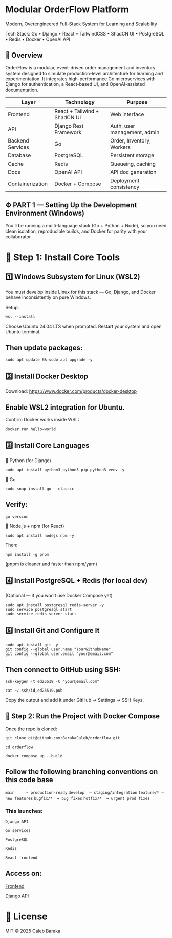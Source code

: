 # Modular OrderFlow Platform
Modern, Overengineered Full-Stack System for Learning and Scalability

Tech Stack: Go • Django • React • TailwindCSS • ShadCN UI • PostgreSQL • Redis • Docker • OpenAI API

## 📖 Overview

OrderFlow is a modular, event-driven order management and inventory system designed to simulate production-level architecture for learning and experimentation.
It integrates high-performance Go microservices with Django for authentication, a React-based UI, and OpenAI-assisted documentation.


| Layer            | Technology                   | Purpose                      |
| ---------------- | ---------------------------- | ---------------------------- |
| Frontend         | React + Tailwind + ShadCN UI | Web interface                |
| API              | Django Rest Framework        | Auth, user management, admin |
| Backend Services | Go                           | Order, Inventory, Workers    |
| Database         | PostgreSQL                   | Persistent storage           |
| Cache            | Redis                        | Queueing, caching            |
| Docs             | OpenAI API                   | API doc generation           |
| Containerization | Docker + Compose             | Deployment consistency       |



## ⚙️ PART 1 — Setting Up the Development Environment (Windows)

You’ll be running a multi-language stack (Go + Python + Node), so you need clean isolation, reproducible builds, and Docker for parity with your collaborator.

# 🧰 Step 1: Install Core Tools

## 1️⃣ Windows Subsystem for Linux (WSL2)
You must develop inside Linux for this stack — Go, Django, and Docker behave inconsistently on pure Windows.

Setup:
```
wsl --install
```

Choose Ubuntu 24.04 LTS when prompted.
Restart your system and open Ubuntu terminal.

## Then update packages:
```
sudo apt update && sudo apt upgrade -y
```
## 2️⃣ Install Docker Desktop

Download: https://www.docker.com/products/docker-desktop

## Enable WSL2 integration for Ubuntu.

Confirm Docker works inside WSL:
```
docker run hello-world
```

## 3️⃣ Install Core Languages
🐍 Python (for Django)
```
sudo apt install python3 python3-pip python3-venv -y
```
🦫 Go
```
sudo snap install go --classic
```

## Verify:
```
go version
```
🧱 Node.js + npm (for React)
```
sudo apt install nodejs npm -y
```
Then:
```
npm install -g pnpm
```
(pnpm is cleaner and faster than npm/yarn)

## 4️⃣ Install PostgreSQL + Redis (for local dev)

(Optional — if you won’t use Docker Compose yet)
```
sudo apt install postgresql redis-server -y
sudo service postgresql start
sudo service redis-server start
```

## 5️⃣ Install Git and Configure It
```
sudo apt install git -y
git config --global user.name "YourGithubName"
git config --global user.email "your@email.com"
```

## Then connect to GitHub using SSH:
```
ssh-keygen -t ed25519 -C "your@email.com"
```

```
cat ~/.ssh/id_ed25519.pub
```

Copy the output and add it under GitHub → Settings → SSH Keys.

## 🐳 Step 2: Run the Project with Docker Compose

Once the repo is cloned:
```
git clone git@github.com:BarakaCaleb/orderflow.git
```
```
cd orderflow
```
```
docker compose up --build
```
## Follow the following branching conventions on this code base
```main     → production-ready```
```develop  → staging/integration```
```feature/* → new features```
```bugfix/*  → bug fixes```
```hotfix/*  → urgent prod fixes```

### This launches:

`Django API`

`Go services`

`PostgreSQL`

`Redis`

`React frontend`

## Access on:

[Frontend](http://localhost:3000)

[Django API](http://localhost:8000)


# 📜 License

MIT © 2025 Caleb Baraka